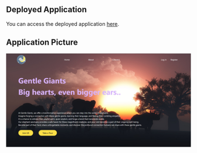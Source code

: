 ## Deployed Application

You can access the deployed application [here](https://gentle-giants.netlify.app/).

## Application Picture

![Screenshot](https://github.com/satyamrao789/HTML_learning/raw/main/Tailwind%20CSS/images/application.jpeg)
